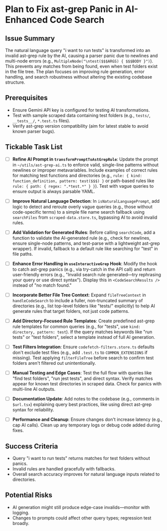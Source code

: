 # Plan to Fix ast-grep Panic in AI-Enhanced Code Search

## Issue Summary
The natural language query "i want to run tests" is transformed into an invalid ast-grep rule by the AI, causing a parser panic due to newlines and multi-node errors (e.g., `MultipleNode("\ntest($$$ARGS) { $$$BODY }")`). This prevents any matches from being found, even when test folders exist in the file tree. The plan focuses on improving rule generation, error handling, and search robustness without altering the existing codebase structure.

## Prerequisites
- Ensure Gemini API key is configured for testing AI transformations.
- Test with sample scraped data containing test folders (e.g., `tests/`, `__tests__/`, `*.test.ts` files).
- Verify ast-grep version compatibility (aim for latest stable to avoid known parser bugs).

## Tickable Task List

- [ ] **Refine AI Prompt in `transformPromptToAstGrepRule`**: Update the prompt in `~/utils/ast-grep-ai.ts` to enforce valid, single-line patterns without newlines or improper metavariables. Include examples of correct rules for matching test functions and directories (e.g., `rule: { kind: function_definition, pattern: test($$$) }` or path-based rules like `rule: { path: { regex: ".*test.*" } }`). Test with vague queries to ensure output is always parsable YAML.

- [ ] **Improve Natural Language Detection**: In `isNaturalLanguagePrompt`, add logic to detect and reroute overly vague queries (e.g., those without code-specific terms) to a simple file name search fallback using `searchFiles` from `scraped-data.store.ts`, bypassing AI to avoid invalid rules.

- [ ] **Add Validation for Generated Rules**: Before calling `searchCode`, add a function to validate the AI-generated rule (e.g., check for newlines, ensure single-node patterns, and test-parse with a lightweight ast-grep wrapper). If invalid, fallback to a default rule like searching for "test" in file paths.

- [ ] **Enhance Error Handling in `useInteractiveGrep` Hook**: Modify the hook to catch ast-grep panics (e.g., via try-catch in the API call) and return user-friendly errors (e.g., "Invalid search rule generated—try rephrasing your query or use direct syntax"). Display this in `<CodeSearchResults />` instead of "no match found."

- [ ] **Incorporate Better File Tree Context**: Expand `fileTreeContext` in `handleCodeSearch` to include a fuller, non-truncated summary of directories (e.g., list top-level folders like "tests/" explicitly) to help AI generate rules that target folders, not just code patterns.

- [ ] **Add Directory-Focused Rule Templates**: Create predefined ast-grep rule templates for common queries (e.g., for "tests", use `kind: directory, pattern: test`). If the query matches keywords like "run tests" or "test folders", select a template instead of full AI generation.

- [ ] **Test Filters Integration**: Ensure `codefetch-filters.store.ts` defaults don't exclude test files (e.g., add `.test.ts` to `COMMON_EXTENSIONS` if missing). Test applying `filterFileTree` before search to confirm test folders aren't filtered out unintentionally.

- [ ] **Manual Testing and Edge Cases**: Test the full flow with queries like "find test folders", "run jest tests", and direct syntax. Verify matches appear for known test directories in scraped data. Check for panics with multi-line AI outputs.

- [ ] **Documentation Update**: Add notes to the codebase (e.g., comments in `$url.tsx`) explaining query best practices, like using direct ast-grep syntax for reliability.

- [ ] **Performance and Cleanup**: Ensure changes don't increase latency (e.g., cap AI calls). Clean up any temporary logs or debug code added during fixes.

## Success Criteria
- Query "i want to run tests" returns matches for test folders without panics.
- Invalid rules are handled gracefully with fallbacks.
- Overall search accuracy improves for natural language inputs related to directories.

## Potential Risks
- AI generation might still produce edge-case invalids—monitor with logging.
- Changes to prompts could affect other query types; regression test broadly. 